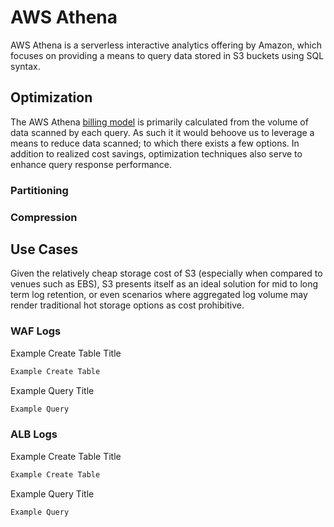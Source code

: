# AWS Athena 
AWS Athena is a serverless interactive analytics offering by Amazon, which focuses on providing a means to query data stored in S3 buckets using SQL syntax. 

## Optimization
The AWS Athena [billing model](https://aws.amazon.com/athena/pricing/) is primarily calculated from the volume of data scanned by each query.  As such it it would behoove us to leverage a means to reduce data scanned; to which there exists a few options.  In addition to realized cost savings, optimization techniques also serve to enhance query response performance.

### Partitioning
### Compression

## Use Cases
Given the relatively cheap storage cost of S3 (especially when compared to venues such as EBS), S3 presents itself as an ideal solution for mid to long term log retention, or even scenarios where aggregated log volume may render traditional hot storage options as cost prohibitive.


### WAF Logs

Example Create Table Title
```markdown
Example Create Table
```
Example Query Title
```markdown
Example Query
```

### ALB Logs

Example Create Table Title
```markdown
Example Create Table
```
Example Query Title
```markdown
Example Query
```

